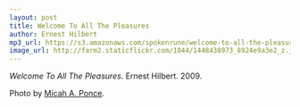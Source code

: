 ```yaml
---
layout: post
title: Welcome To All The Pleasures
author: Ernest Hilbert
mp3_url: https://s3.amazonaws.com/spokenrune/welcome-to-all-the-pleasures.mp3
image_url: http://farm2.staticflickr.com/1044/1448438973_8924e9a3e2_z.jpg?zz=1
---
```


_Welcome To All The Pleasures_.  Ernest Hilbert.  2009.

Photo by [Micah A. Ponce](http://www.flickr.com/photos/mappix/1448438973/).

